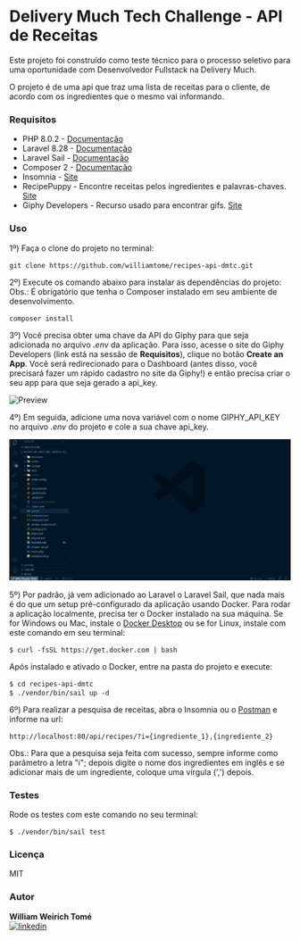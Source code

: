 # Delivery Much Tech Challenge - API de Receitas

Este projeto foi construído como teste técnico para o processo seletivo para uma oportunidade com Desenvolvedor Fullstack na Delivery Much.

O projeto é de uma api que traz uma lista de receitas para o cliente, de acordo com os ingredientes que o mesmo vai informando.

### Requisitos

* PHP 8.0.2 - [Documentação](https://www.php.net/downloads.php)
* Laravel 8.28 - [Documentação](https://laravel.com/docs/8.x)
* Laravel Sail - [Documentação](https://laravel.com/docs/8.x/sail)
* Composer 2 - [Documentação](https://getcomposer.org/doc/)
* Insomnia - [Site](https://insomnia.rest/download/)
* RecipePuppy - Encontre receitas pelos ingredientes e palavras-chaves. [Site](http://www.recipepuppy.com/about/api/)
* Giphy Developers - Recurso usado para encontrar gifs. [Site](https://developers.giphy.com/docs/api#quick-start-guide)

### Uso

1º) Faça o clone do projeto no terminal:
```
git clone https://github.com/williamtome/recipes-api-dmtc.git
```

2º) Execute os comando abaixo para instalar as dependências do projeto: <br>
Obs.: É obrigatório que tenha o Composer instalado em seu ambiente de desenvolvimento.
```
composer install
```

3º) Você precisa obter uma chave da API do Giphy para que seja adicionada no arquivo *.env* da aplicação. Para isso, acesse o site do Giphy Developers (link está na sessão de **Requisitos**), clique no botão **Create an App**. Você será redirecionado para o Dashboard (antes disso, você precisará fazer um rápido cadastro no site da Giphy!) e então precisa criar o seu app para que seja gerado a api_key.

![Preview](https://github.com/williamtome/recipes-api-dmtc/blob/master/recipes-api.gif?raw=true)

4º) Em seguida, adicione uma nova variável com o nome GIPHY_API_KEY no arquivo *.env* do projeto e cole a sua chave api_key.

![Preview](https://github.com/williamtome/recipes-api-dmtc/blob/master/add-api-key-on-project.gif?raw=true)

5º) Por padrão, já vem adicionado ao Laravel o Laravel Sail, que nada mais é do que um setup pré-configurado da aplicação usando Docker. Para rodar a aplicação localmente, precisa ter o Docker instalado na sua máquina. Se for Windows ou Mac, instale o [Docker Desktop](https://www.docker.com/products/docker-desktop) ou se for Linux, instale com este comando em seu terminal:
```
$ curl -fsSL https://get.docker.com | bash
```
Após instalado e ativado o Docker, entre na pasta do projeto e execute:
```
$ cd recipes-api-dmtc
$ ./vendor/bin/sail up -d
```

6º) Para realizar a pesquisa de receitas, abra o Insomnia ou o [Postman](https://www.postman.com/) e informe na url: 
```
http://localhost:80/api/recipes/?i={ingrediente_1},{ingrediente_2}
```
Obs.: Para que a pesquisa seja feita com sucesso, sempre informe como parâmetro a letra "i"; depois digite o nome dos ingredientes em inglês e se adicionar mais de um ingrediente, coloque uma vírgula (',') depois.

### Testes

Rode os testes com este comando no seu terminal:
```
$ ./vendor/bin/sail test
```
### Licença

MIT

### Autor

**William Weirich Tomé** <br>
<a href="https://www.linkedin.com/in/williamtome/">
    <img src="https://camo.githubusercontent.com/28bbd2596707954793abeff9eb24d343c1c78b7bf184b90294b4b190c6097a65/68747470733a2f2f63646e2e6a7364656c6976722e6e65742f6e706d2f73696d706c652d69636f6e7340332e302e312f69636f6e732f6c696e6b6564696e2e737667" alt="linkedin" height="40" data-canonical-src="https://cdn.jsdelivr.net/npm/simple-icons@3.0.1/icons/linkedin.svg" style="max-width:100%;"/>
</a> 
